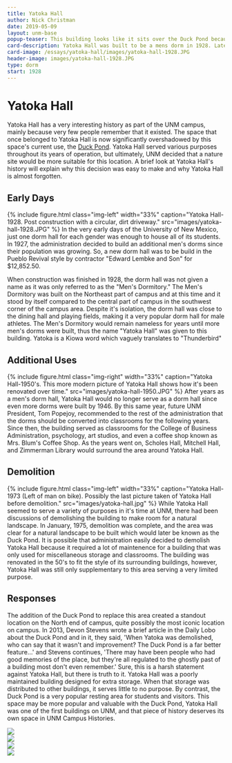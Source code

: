 ```yaml
---
title: Yatoka Hall
author: Nick Christman
date: 2019-05-09
layout: unm-base
popup-teaser: This building looks like it sits over the Duck Pond because before 1975, this space was occupied by Yatoka Hall.
card-description: Yatoka Hall was built to be a mens dorm in 1928. Later, it would be used for classrooms before being demolished to make room for the Duck Pond.
card-image: /essays/yatoka-hall/images/yatoka-hall-1928.JPG
header-image: images/yatoka-hall-1928.JPG
type: dorm
start: 1928 
---
```


# Yatoka Hall
Yatoka Hall has a very interesting history as part of the UNM campus, mainly because very few people remember that it existed. The space that once belonged to Yatoka Hall is now significantly overshadowed by this space's current use, the [Duck Pond](https://unm-campus-histories.github.io/spaces/essays/quintana-duck-pond). Yatoka Hall served various purposes throughout its years of operation, but ultimately, UNM decided that a nature site would be more suitable for this location. A brief look at Yatoka Hall's history will explain why this decision was easy to make and why Yatoka Hall is almost forgotten.

## Early Days
{% include figure.html class="img-left" width="33%" caption="Yatoka Hall-1928. Post construction with a circular, dirt driveway." src="images/yatoka-hall-1928.JPG" %} In the very early days of the University of New Mexico, just one dorm hall for each gender was enough to house all of its students. In 1927, the administration decided to build an additional men's dorms since their population was growing. So, a new dorm hall was to be build in the Pueblo Revival style by contractor "Edward Lembke and Son" for $12,852.50. 

When construction was finished in 1928, the dorm hall was not given a name as it was only referred to as the "Men's Dormitory." The Men's Dormitory was built on the Northeast part of campus and at this time and it stood by itself compared to the central part of campus in the southwest corner of the campus area. Despite it's isolation, the dorm hall was close to the dining hall and playing fields, making it a very popular dorm hall for male athletes. The Men's Dormitory would remain nameless for years until more men's dorms were built, thus the name "Yatoka Hall" was given to this building. Yatoka is a Kiowa word which vaguely translates to "Thunderbird"

## Additional Uses
{% include figure.html class="img-right" width="33%" caption="Yatoka Hall-1950's. This more modern picture of Yatoka Hall shows how it's been renovated over time." src="images/yatoka-hall-1950.JPG" %} After years as a men's dorm hall, Yatoka Hall would no longer serve as a dorm hall since even more dorms were built by 1946. By this same year, future UNM President, Tom Popejoy, recommended to the rest of the administration that the dorms should be converted into classrooms for the following years. Since then, the building served as classrooms for the College of Business Administration, psychology, art studios, and even a coffee shop known as Mrs. Blum's Coffee Shop. As the years went on, Scholes Hall, Mitchell Hall, and Zimmerman Library would surround the area around Yatoka Hall.

## Demolition
{% include figure.html class="img-left" width="33%" caption="Yatoka Hall-1973 (Left of man on bike). Possibly the last picture taken of Yatoka Hall before demolition." src="images/yatoka-hall.jpg" %} While Yatoka Hall seemed to serve a variety of purposes in it's time at UNM, there had been discussions of demolishing the building to make room for a natural landscape. In January, 1975, demolition was complete, and the area was clear for a natural landscape to be built which would later be known as the Duck Pond. It is possible that administration easily decided to demolish Yatoka Hall because it required a lot of maintenence for a building that was only used for miscellaneous storage and classrooms. The building was renovated in the 50's to fit the style of its surrounding buildings, however, Yatoka Hall was still only supplementary to this area serving a very limited purpose. 

## Responses
The addition of the Duck Pond to replace this area created a standout location on the North end of campus, quite possibly the most iconic location on campus. In 2013, Devon Stevens wrote a brief article in the Daily Lobo about the Duck Pond and in it, they said, 'When Yatoka was demolished, who can say that it wasn't and improvement? The Duck Pond is a far better feature...' and Stevens continues, 'There may have been people who had good memories of the place, but they're all regulated to the ghostly past of a building most don't even remember.' Sure, this is a harsh statement against Yatoka Hall, but there is truth to it. Yatoka Hall was a poorly maintained building designed for extra storage. When that storage was distributed to other buildings, it serves little to no purpose. By contrast, the Duck Pond is a very popular resting area for students and visitors. This space may be more popular and valuable with the Duck Pond, Yatoka Hall was one of the first buildings on UNM, and that piece of history deserves its own space in UNM Campus Histories.

<div class="carousel">
  <div><img src="images/yatoka-repair.JPG"/></div>
  <div><img src="images/yatoka-classes.JPG"/></div>
  <div><img src="images/yatoka-hall-map-1932.png"/></div>
  <div><img src="images/yatoka-area.JPG"/></div>
</div>



